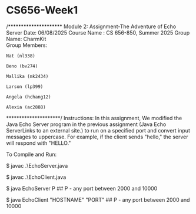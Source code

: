 ﻿# CS656-Week1
/*********************
        Module 2: Assignment-The Adventure of Echo Server
        Date: 06/08/2025
Course Name : CS 656-850, Summer 2025
Group Name:  CharmKit      
Group Members:

    Nat (nl338)
    
    Beno (bv274)
    
    Mallika (mk2434)
    
    Larson (lp399)
    
    Angela (hchang12)
    
    Alexia (ac2888)

*********************/
Instructions:
In this assignment, We modified the Java Echo Server program in the previous assignment (Java Echo ServerLinks to an external site.)  to run on a specified port and convert input messages to uppercase. For example, if the client sends "hello," the server will respond with "HELLO." 

To Compile and Run:

$ javac .\EchoServer.java

$ javac .\EchoClient.java

$ java EchoServer P  ## P - any port between 2000 and 10000

$ java EchoClient "HOSTNAME"  "PORT"  ## P - any port between 2000 and 10000

